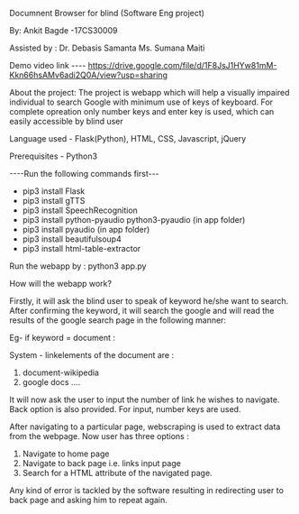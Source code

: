 Documnent Browser for blind (Software Eng project)
				
By:
Ankit Bagde -17CS30009

Assisted by :
Dr. Debasis Samanta
Ms. Sumana Maiti

Demo video link ----  https://drive.google.com/file/d/1F8JsJ1HYw81mM-Kkn66hsAMv6adi2Q0A/view?usp=sharing

About the project:
The project is webapp which will help a visually impaired individual to search Google with minimum use of keys of keyboard.
For complete opreation only number keys and enter key is used, which can easily accessible by blind user


Language used - Flask(Python), HTML, CSS, Javascript, jQuery

Prerequisites - Python3

----Run the following commands first---
* pip3 install Flask
* pip3 install gTTS
* pip3 install SpeechRecognition
* pip3 install python-pyaudio python3-pyaudio (in app folder)
* pip3 install pyaudio (in app folder)
* pip3 install beautifulsoup4
* pip3 install html-table-extractor

Run the webapp by : python3 app.py

How will the webapp work?

Firstly, it will ask the blind user to speak of keyword he/she want to search.
After confirming the keyword, it will search the google and will read the results of the google search page in the following manner:

Eg- if keyword = document :

System - linkelements of the document are :
1. document-wikipedia
2. google docs
....

It will now ask the user to input the number of link he wishes to navigate.
Back option is also provided.
For input, number keys are used.

After navigating to a particular page, webscraping is used to extract data from the webpage.
Now user has three options :
1. Navigate to home page
2. Navigate to back page i.e. links input page
3. Search for a HTML attribute of the navigated page.

Any kind of error is tackled by the software resulting in redirecting user to back page and asking him to repeat again.
